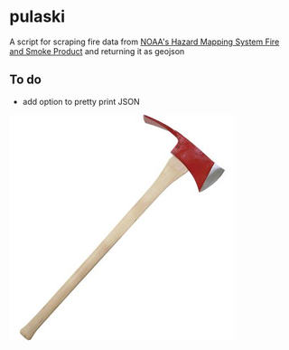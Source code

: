 # pulaski

A script for scraping fire data from [NOAA's Hazard Mapping System Fire and Smoke Product](https://www.ospo.noaa.gov/Products/land/hms.html#data) and returning it as geojson

## To do

- add option to pretty print JSON

[![pulaski](./pulaski.jpg)](https://en.wikipedia.org/wiki/Pulaski_(tool))